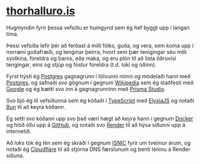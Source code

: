 # [thorhalluro.is](https://norse.thorhalluro.is)

Hugmyndin fyrir þessa vefsíðu er humgynd sem ég hef byggt upp í langan tíma. 

Þessi vefsíða lefir þér að ferðast á milli fólks, guða, og vera, sem koma upp í norræni goðafræði, og tenginar þeirra, hvort sem þær tenigingar séu milli systkina, foreldra og barns, eða maka, og eru plön til að lista öðruvísi tengingar, eins og stjúp og fóstur foreldra (t.d. loki og óðinn). 


Fyrst hýsti ég [Postgres](https://www.postgresql.org) gagnagrunn í tölvunni minni og módelaði hann með [Postgres](https://www.postgresql.org), og safnaði svo gögnum í gegnum [Wikipedia](https://en.wikipedia.org/wiki/Family_trees_of_the_Norse_gods) sem ég staðfesti með [Google](https://www.google.com) og ég bætti svo inn á gagnagrunninn með [Prisma Studio](https://www.prisma.io/studio). 

Svo bjó ég til vefsíðunna sem ég kóðaði í [TypeScript](https://www.typescriptlang.org) með [ElysiaJS](https://elysiajs.com) og notaði [Bun](https://bun.sh) til að keyra kóðann. 

Ég setti svo kóðann upp svo það væri hægt að keyra hann í gegnum [Docker](https://www.docker.com) og hlóð öllu upp á [GitHub](https://github.com), og notaði svo [Render](https://render.com) til að hýsa síðunni upp á internetið.

Að loks tók ég lén sem ég skráði í gegnum [ISNIC](https://www.isnic.is) fyrir um tveimur árum, og notaði ég [Cloudflare](https://www.cloudflare.com/en-gb/) til að stjórna DNS færslunum og benti léninu á Render síðuna. 

